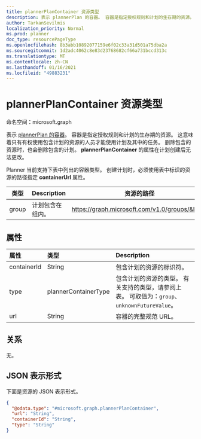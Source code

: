 ```yaml
---
title: plannerPlanContainer 资源类型
description: 表示 plannerPlan 的容器。 容器是指定授权规则和计划的生存期的资源。
author: TarkanSevilmis
localization_priority: Normal
ms.prod: planner
doc_type: resourcePageType
ms.openlocfilehash: 8b3abb10892077159e6f02c33a31d501a75dba2a
ms.sourcegitcommit: 1d2adc4062c8e83d23768682cf66a731bccd313c
ms.translationtype: MT
ms.contentlocale: zh-CN
ms.lasthandoff: 01/16/2021
ms.locfileid: "49883231"
---
```

# <a name="plannerplancontainer-resource-type"></a>plannerPlanContainer 资源类型

命名空间：microsoft.graph

表示 [plannerPlan 的容器](plannerPlan.md)。 容器是指定授权规则和计划的生存期的资源。 这意味着只有有权使用包含计划的资源的人员才能使用计划及其中的任务。 删除包含的资源时，也会删除包含的计划。 **plannerPlanContainer** 的属性在计划创建后无法更改。

Planner 当前支持下表中列出的容器类型。 创建计划时，必须使用表中标识的资源的路径指定 **containerUrl** 属性。

|类型|Description|资源的路径|
|----|-----------|--------------------|
|group| 计划包含在组内。| https://graph.microsoft.com/v1.0/groups/&lt;id&gt;|

## <a name="properties"></a>属性
|属性|类型|Description|
|:---|:---|:---|
|containerId|String|包含计划的资源的标识符。|
|type|plannerContainerType| 包含计划的资源的类型。 有关支持的类型，请参阅上表。 可取值为：`group`、`unknownFutureValue`。|
|url|String|容器的完整规范 URL。|

## <a name="relationships"></a>关系
无。

## <a name="json-representation"></a>JSON 表示形式
下面是资源的 JSON 表示形式。
<!-- {
  "blockType": "resource",
  "@odata.type": "microsoft.graph.plannerPlanContainer"
}
-->
``` json
{
  "@odata.type": "#microsoft.graph.plannerPlanContainer",
  "url": "String",
  "containerId": "String",
  "type": "String"
}
```

